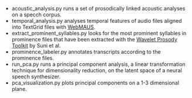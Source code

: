 - acoustic_analysis.py runs a set of prosodically linked acoustic analyses on a specch corpus.
- temporal_analysis.py analyses temporal features of audio files aligned into TextGrid files with [WebMAUS](https://clarin.phonetik.uni-muenchen.de/BASWebServices/interface/WebMAUSBasic).
- extract_prominent_syllables.py looks for the most prominent syllables in prominence files that have been extracted with the [Wavelet Prosody Toolkit](https://github.com/asuni/wavelet_prosody_toolkit) by Suni et al.
- prominence_labeler.py annotates transcripts according to the prominence files.
- run_pca.py runs a principal component analysis, a linear transformation technique for dimensionality reduction, on the latent space of a neural speech synthesizer.
- pca_visualization.py plots principal components on a 1-3 dimensional plane.
